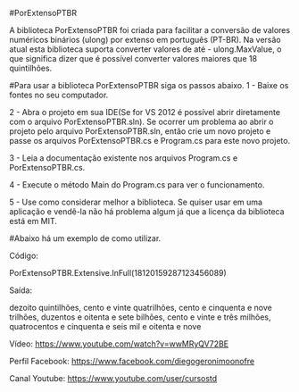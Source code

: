 #PorExtensoPTBR
 
 A biblioteca PorExtensoPTBR foi criada para facilitar
a conversão de valores numéricos binários (ulong) por 
extenso em português (PT-BR). Na versão atual esta biblioteca
suporta converter valores de até - ulong.MaxValue, o que significa
dizer que é possível converter valores maiores que 18 quintilhões.

#Para usar a biblioteca PorExtensoPTBR siga os passos abaixo.
1 - Baixe os fontes no seu computador.

2 - Abra o projeto em sua IDE(Se for VS 2012 é possível abrir diretamente com o arquivo PorExtensoPTBR.sln).
Se ocorrer um problema ao abrir o projeto pelo arquivo PorExtensoPTBR.sln, então crie um novo projeto e passe os arquivos
PorExtensoPTBR.cs e Program.cs para este novo projeto.

3 - Leia a documentação existente nos arquivos Program.cs e PorExtensoPTBR.cs.

4 - Execute o método Main do Program.cs para ver o funcionamento.

5 - Use como considerar melhor a biblioteca. Se quiser usar em uma aplicação e vendê-la 
não há problema algum já que a licença da biblioteca está em MIT.

#Abaixo há um exemplo de como utilizar.

Código:

PorExtensoPTBR.Extensive.InFull(18120159287123456089)

Saída:
 
dezoito quintilhões, 
cento e vinte quatrilhões, 
cento e cinquenta e nove trilhões, 
duzentos e oitenta e sete bilhões, 
cento e vinte e três milhões, 
quatrocentos e cinquenta e seis mil e oitenta e nove

Vídeo: https://www.youtube.com/watch?v=wwMRyQV72BE

Perfil Facebook: https://www.facebook.com/diegogeronimoonofre

Canal Youtube: https://www.youtube.com/user/cursostd
